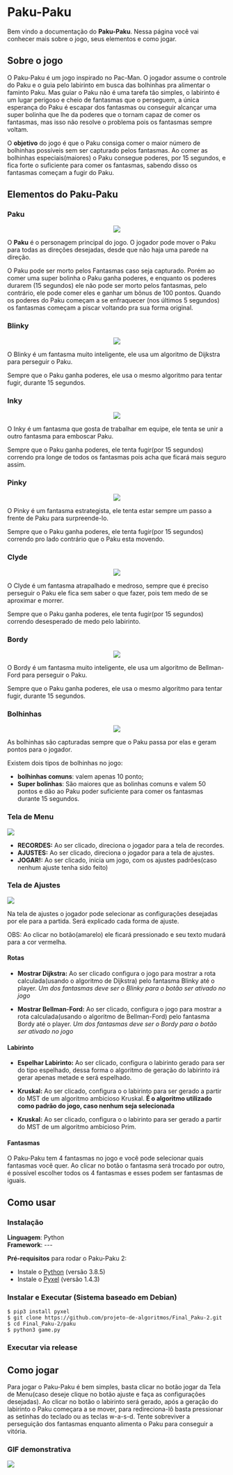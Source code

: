 # Paku-Paku

Bem vindo a documentação do **Paku-Paku**. Nessa página você vai conhecer mais sobre o jogo, seus elementos e como jogar.

## Sobre o jogo
O Paku-Paku é um jogo inspirado no Pac-Man. O jogador assume o controle do Paku e o guia pelo labirinto em busca das bolhinhas pra alimentar o faminto Paku. Mas guiar o Paku não é uma tarefa tão simples, o labirinto é um lugar perigoso e cheio de fantasmas que o perseguem, a única esperança do Paku é escapar dos fantasmas ou conseguir alcançar uma super bolinha que lhe da poderes que o tornam capaz de comer os fantasmas, mas isso não resolve o problema pois os fantasmas sempre voltam.

O **objetivo** do jogo é que o Paku consiga comer o maior número de bolhinhas possíveis sem ser capturado pelos fantasmas. Ao comer as bolhinhas especiais(maiores) o Paku consegue poderes, por 15 segundos, e fica forte o suficiente para comer os fantasmas, sabendo disso os fantasmas começam a fugir do Paku.

## Elementos do Paku-Paku

### Paku

<center>
<img src="https://i.imgur.com/2buxhsD.png"></img>
</center>

O **Paku** é o personagem principal do jogo. O jogador pode mover o Paku para todas as direções desejadas, desde que não haja uma parede na direção.

O Paku pode ser morto pelos Fantasmas caso seja capturado. Porém ao comer uma super bolinha o Paku ganha poderes, e enquanto os poderes durarem (15 segundos) ele não pode ser morto pelos fantasmas, pelo contrário, ele pode comer eles e ganhar um bônus de 100 pontos. Quando os poderes do Paku começam a se enfraquecer (nos últimos 5 segundos) os fantasmas começam a piscar voltando pra sua forma original.


### Blinky

<center>
<img src="https://i.imgur.com/Ta8Q1C8.png"></img>
</center>

O Blinky é um fantasma muito inteligente, ele usa um algoritmo de Dijkstra para perseguir o Paku.

Sempre que o Paku ganha poderes, ele usa o mesmo algoritmo para tentar fugir, durante 15 segundos.

### Inky

<center>
<img src="https://i.imgur.com/QQioYop.png"></img>
</center>

O Inky é um fantasma que gosta de trabalhar em equipe, ele tenta se unir a outro fantasma para emboscar Paku.

Sempre que o Paku ganha poderes, ele tenta fugir(por 15 segundos) correndo pra longe de todos os fantasmas pois acha que ficará mais seguro assim.
### Pinky 


<center>
<img src="https://i.imgur.com/vyciGvi.png"></img>
</center>

O Pinky é um fantasma estrategista, ele tenta estar sempre um passo a frente de Paku para surpreende-lo.

Sempre que o Paku ganha poderes, ele tenta fugir(por 15 segundos) correndo pro lado contrário que o Paku esta movendo.

### Clyde

<center>
<img src="https://i.imgur.com/5MtDjms.png"></img>
</center>

O Clyde é um fantasma atrapalhado e medroso, sempre que é preciso perseguir o Paku ele fica sem saber o que fazer, pois tem medo de se aproximar e morrer.

Sempre que o Paku ganha poderes, ele tenta fugir(por 15 segundos) correndo desesperado de medo pelo labirinto.

### Bordy

<center>
<img src="https://i.imgur.com/fwnpvc6.png"></img>
</center>

O Bordy é um fantasma muito inteligente, ele usa um algoritmo de Bellman-Ford para perseguir o Paku.

Sempre que o Paku ganha poderes, ele usa o mesmo algoritmo para tentar fugir, durante 15 segundos.

### Bolhinhas

<center>
<img src="https://i.imgur.com/TEW2Ssu.png"></img>
</center>

As bolhinhas são capturadas sempre que o Paku passa por elas e geram pontos para o jogador.

Existem dois tipos de bolhinhas no jogo:
- **bolhinhas comuns**: valem apenas 10 ponto;
- **Super bolinhas**: São maiores que as bolinhas comuns e valem 50 pontos e dão ao Paku poder suficiente para comer os fantasmas durante 15 segundos.
### Tela de Menu

![](https://i.imgur.com/3nTtWZt.png)

- **RECORDES:** Ao ser clicado, direciona o jogador para a tela de recordes.
- **AJUSTES:** Ao ser clicado, direciona o jogador para a tela de ajustes.
- **JOGAR!:** Ao ser clicado, inicia um jogo, com os ajustes padrões(caso nenhum ajuste tenha sido feito)

### Tela de Ajustes

![](https://i.imgur.com/Fl5gJni.png)

Na tela de ajustes o jogador pode selecionar as configurações desejadas por ele para a partida. Será explicado cada forma de ajuste.

OBS: Ao clicar no botão(amarelo) ele ficará pressionado e seu texto mudará para a cor vermelha. 

#### Rotas
- **Mostrar Dijkstra:** Ao ser clicado configura o jogo para mostrar a rota calculada(usando o algoritmo de Dijkstra) pelo fantasma Blinky até o player. *Um dos fantasmas deve ser o Blinky para o botão ser ativado no jogo*

- **Mostrar Bellman-Ford:** Ao ser clicado, configura o jogo para mostrar a rota calculada(usando o algoritmo de Bellman-Ford) pelo fantasma Bordy até o player. *Um dos fantasmas deve ser o Bordy para o botão ser ativado no jogo*

#### Labirinto
- **Espelhar Labirinto:** Ao ser clicado, configura o labirinto gerado para ser do tipo espelhado, dessa forma o algoritmo de geração do labirinto irá gerar apenas metade e será espelhado.

- **Kruskal:** Ao ser clicado, configura o o labirinto para ser gerado a partir do MST de um algoritmo ambicioso Kruskal. **É o algoritmo utilizado como padrão do jogo, caso nenhum seja selecionada**

- **Kruskal:** Ao ser clicado, configura o o labirinto para ser gerado a partir do MST de um algoritmo ambicioso Prim. 

#### Fantasmas
O Paku-Paku tem 4 fantasmas no jogo e você pode selecionar quais fantasmas você quer. Ao clicar no botão o fantasma será trocado por outro, é possível escolher todos os 4 fantasmas e esses podem ser fantasmas de iguais.

## Como usar
### Instalação 
**Linguagem**: Python<br>
**Framework**: --- <br>

**Pré-requisitos** para rodar o Paku-Paku 2:
* Instale o [Python](https://www.python.org/downloads/) (versão 3.8.5)
* Instale o [Pyxel](https://github.com/kitao/pyxel/blob/master/README.pt.md) (versão 1.4.3)

### Instalar e Executar (Sistema baseado em Debian)

    $ pip3 install pyxel 
    $ git clone https://github.com/projeto-de-algoritmos/Final_Paku-2.git
    $ cd Final_Paku-2/paku
    $ python3 game.py

### Executar via release


## Como jogar

Para jogar o Paku-Paku é bem simples, basta clicar no botão jogar da Tela de Menu(caso deseje clique no botão ajuste e faça as configurações desejadas). Ao clicar no botão o labirinto será gerado, após a geração do labirinto o Paku começara a se mover, para redireciona-lô basta pressionar as setinhas do teclado ou as teclas w-a-s-d. Tente sobreviver a perseguição dos fantasmas enquanto alimenta o Paku para conseguir a vitória.

### GIF demonstrativa

![](https://i.imgur.com/1guR11m.gif)